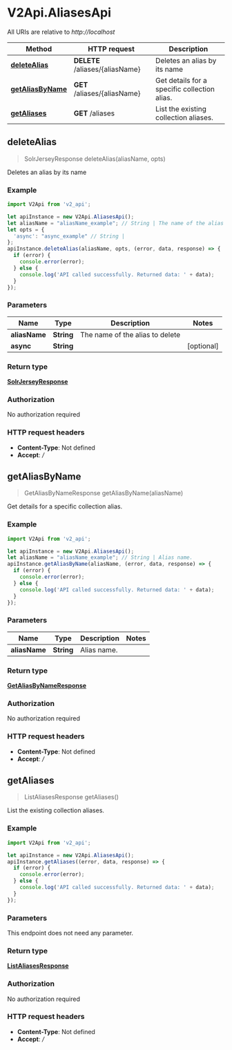 # V2Api.AliasesApi

All URIs are relative to *http://localhost*

Method | HTTP request | Description
------------- | ------------- | -------------
[**deleteAlias**](AliasesApi.md#deleteAlias) | **DELETE** /aliases/{aliasName} | Deletes an alias by its name
[**getAliasByName**](AliasesApi.md#getAliasByName) | **GET** /aliases/{aliasName} | Get details for a specific collection alias.
[**getAliases**](AliasesApi.md#getAliases) | **GET** /aliases | List the existing collection aliases.



## deleteAlias

> SolrJerseyResponse deleteAlias(aliasName, opts)

Deletes an alias by its name

### Example

```javascript
import V2Api from 'v2_api';

let apiInstance = new V2Api.AliasesApi();
let aliasName = "aliasName_example"; // String | The name of the alias to delete
let opts = {
  'async': "async_example" // String | 
};
apiInstance.deleteAlias(aliasName, opts, (error, data, response) => {
  if (error) {
    console.error(error);
  } else {
    console.log('API called successfully. Returned data: ' + data);
  }
});
```

### Parameters


Name | Type | Description  | Notes
------------- | ------------- | ------------- | -------------
 **aliasName** | **String**| The name of the alias to delete | 
 **async** | **String**|  | [optional] 

### Return type

[**SolrJerseyResponse**](SolrJerseyResponse.md)

### Authorization

No authorization required

### HTTP request headers

- **Content-Type**: Not defined
- **Accept**: */*


## getAliasByName

> GetAliasByNameResponse getAliasByName(aliasName)

Get details for a specific collection alias.

### Example

```javascript
import V2Api from 'v2_api';

let apiInstance = new V2Api.AliasesApi();
let aliasName = "aliasName_example"; // String | Alias name.
apiInstance.getAliasByName(aliasName, (error, data, response) => {
  if (error) {
    console.error(error);
  } else {
    console.log('API called successfully. Returned data: ' + data);
  }
});
```

### Parameters


Name | Type | Description  | Notes
------------- | ------------- | ------------- | -------------
 **aliasName** | **String**| Alias name. | 

### Return type

[**GetAliasByNameResponse**](GetAliasByNameResponse.md)

### Authorization

No authorization required

### HTTP request headers

- **Content-Type**: Not defined
- **Accept**: */*


## getAliases

> ListAliasesResponse getAliases()

List the existing collection aliases.

### Example

```javascript
import V2Api from 'v2_api';

let apiInstance = new V2Api.AliasesApi();
apiInstance.getAliases((error, data, response) => {
  if (error) {
    console.error(error);
  } else {
    console.log('API called successfully. Returned data: ' + data);
  }
});
```

### Parameters

This endpoint does not need any parameter.

### Return type

[**ListAliasesResponse**](ListAliasesResponse.md)

### Authorization

No authorization required

### HTTP request headers

- **Content-Type**: Not defined
- **Accept**: */*

